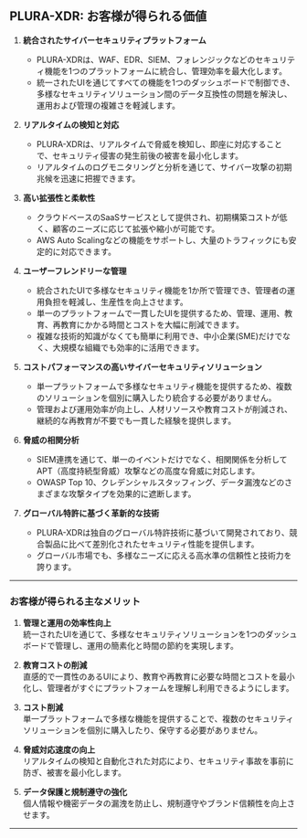 ## PLURA-XDR: お客様が得られる価値

1. **統合されたサイバーセキュリティプラットフォーム**  
   - PLURA-XDRは、WAF、EDR、SIEM、フォレンジックなどのセキュリティ機能を1つのプラットフォームに統合し、管理効率を最大化します。  
   - 統一されたUIを通じてすべての機能を1つのダッシュボードで制御でき、多様なセキュリティソリューション間のデータ互換性の問題を解決し、運用および管理の複雑さを軽減します。  

2. **リアルタイムの検知と対応**  
   - PLURA-XDRは、リアルタイムで脅威を検知し、即座に対応することで、セキュリティ侵害の発生前後の被害を最小化します。  
   - リアルタイムのログモニタリングと分析を通じて、サイバー攻撃の初期兆候を迅速に把握できます。  

3. **高い拡張性と柔軟性**  
   - クラウドベースのSaaSサービスとして提供され、初期構築コストが低く、顧客のニーズに応じて拡張や縮小が可能です。  
   - AWS Auto Scalingなどの機能をサポートし、大量のトラフィックにも安定的に対応できます。  

4. **ユーザーフレンドリーな管理**  
   - 統合されたUIで多様なセキュリティ機能を1か所で管理でき、管理者の運用負担を軽減し、生産性を向上させます。  
   - 単一のプラットフォームで一貫したUIを提供するため、管理、運用、教育、再教育にかかる時間とコストを大幅に削減できます。  
   - 複雑な技術的知識がなくても簡単に利用でき、中小企業(SME)だけでなく、大規模な組織でも効率的に活用できます。  

5. **コストパフォーマンスの高いサイバーセキュリティソリューション**  
   - 単一プラットフォームで多様なセキュリティ機能を提供するため、複数のソリューションを個別に購入したり統合する必要がありません。  
   - 管理および運用効率が向上し、人材リソースや教育コストが削減され、継続的な再教育が不要でも一貫した経験を提供します。  

6. **脅威の相関分析**  
   - SIEM連携を通じて、単一のイベントだけでなく、相関関係を分析してAPT（高度持続型脅威）攻撃などの高度な脅威に対応します。  
   - OWASP Top 10、クレデンシャルスタッフィング、データ漏洩などのさまざまな攻撃タイプを効果的に遮断します。  

7. **グローバル特許に基づく革新的な技術**  
   - PLURA-XDRは独自のグローバル特許技術に基づいて開発されており、競合製品に比べて差別化されたセキュリティ性能を提供します。  
   - グローバル市場でも、多様なニーズに応える高水準の信頼性と技術力を誇ります。  

---

### **お客様が得られる主なメリット**  

1. **管理と運用の効率性向上**  
   統一されたUIを通じて、多様なセキュリティソリューションを1つのダッシュボードで管理し、運用の簡素化と時間の節約を実現します。  

2. **教育コストの削減**  
   直感的で一貫性のあるUIにより、教育や再教育に必要な時間とコストを最小化し、管理者がすぐにプラットフォームを理解し利用できるようにします。  

3. **コスト削減**  
   単一プラットフォームで多様な機能を提供することで、複数のセキュリティソリューションを個別に購入したり、保守する必要がありません。  

4. **脅威対応速度の向上**  
   リアルタイムの検知と自動化された対応により、セキュリティ事故を事前に防ぎ、被害を最小化します。  

5. **データ保護と規制遵守の強化**  
   個人情報や機密データの漏洩を防止し、規制遵守やブランド信頼性を向上させます。  

---
